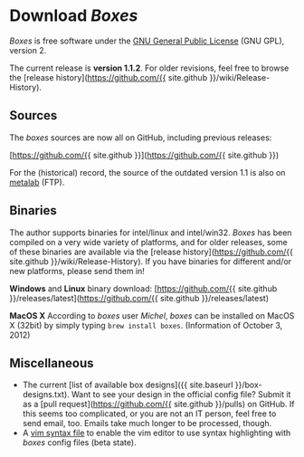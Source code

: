 # Download *Boxes*

*Boxes* is free software under the <A TARGET="_blank" HREF="http://www.gnu.org/licenses/gpl-2.0.html#TOC1">GNU General Public License</A> (GNU GPL), version 2.

The current release is **version 1.1.2**. For older revisions, feel free to browse the [release history](https://github.com/{{ site.github }}/wiki/Release-History).


## Sources

The *boxes* sources are now all on GitHub, including previous releases:

[https://github.com/{{ site.github }}](https://github.com/{{ site.github }})

For the (historical) record, the source of the outdated version 1.1 is also on [metalab](ftp://metalab.unc.edu/pub/Linux/utils/text/boxes-1.1.src.tar.gz) (FTP).


## Binaries

The author supports binaries for intel/linux and intel/win32. *Boxes* has been compiled on a very wide variety of platforms, and for older releases, some of these binaries are available via the [release history](https://github.com/{{ site.github }}/wiki/Release-History). If you have binaries for different and/or new platforms, please send them in!

**Windows** and **Linux** binary download:
[https://github.com/{{ site.github }}/releases/latest](https://github.com/{{ site.github }}/releases/latest)

**MacOS X**
According to *boxes* user *Michel*, *boxes* can be installed on MacOS X (32bit) by simply typing `brew install boxes`. (Information of October 3, 2012) 


## Miscellaneous

  - The current [list of available box designs]({{ site.baseurl }}/box-designs.txt).
    Want to see your design in the official config file? Submit it as a [pull request](https://github.com/{{ site.github }}/pulls) on GitHub. If this seems too complicated, or you are not an IT person, feel free to send email, too. Emails take much longer to be processed, though.
  - A <A HREF="https://github.com/{{ site.github }}/issues/4" target="_blank">vim syntax
    file</A> to enable the vim editor to use syntax highlighting with *boxes* config files (beta state).
